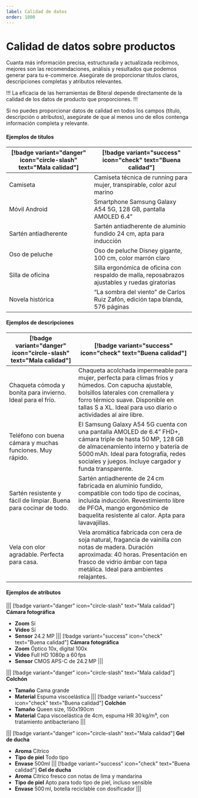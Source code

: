 ```yaml
---
label: Calidad de datos
order: 1000
---
```

# Calidad de datos sobre productos

Cuanta más información precisa, estructurada y actualizada recibimos, mejores son las recomendaciones, análisis y resultados que podemos generar para tu e-commerce. Asegúrate de proporcionar títulos claros, descripciones completas y atributos relevantes.

!!!
La eficacia de las herramientas de Biteral depende directamente de la calidad de los datos de producto que proporciones.
!!!

Si no puedes proporcionar datos de calidad en todos los campos (título, descripción o atributos), asegúrate de que al menos uno de ellos contenga información completa y relevante.

#### Ejemplos de títulos

[!badge variant="danger" icon="circle-slash" text="Mala calidad"] | [!badge variant="success" icon="check" text="Buena calidad"]
--- | ---
Camiseta | Camiseta técnica de running para mujer, transpirable, color azul marino
Móvil Android | Smartphone Samsung Galaxy A54 5G, 128 GB, pantalla AMOLED 6.4”
Sartén antiadherente | Sartén antiadherente de aluminio fundido 24 cm, apta para inducción
Oso de peluche | Oso de peluche Disney gigante, 100 cm, color marrón claro
Silla de oficina | Silla ergonómica de oficina con respaldo de malla, reposabrazos ajustables y ruedas giratorias
Novela histórica | “La sombra del viento” de Carlos Ruiz Zafón, edición tapa blanda, 576 páginas

#### Ejemplos de descripciones

[!badge variant="danger" icon="circle-slash" text="Mala calidad"] | [!badge variant="success" icon="check" text="Buena calidad"]
--- | ---
Chaqueta cómoda y bonita para invierno. Ideal para el frío. | Chaqueta acolchada impermeable para mujer, perfecta para climas fríos y húmedos. Con capucha ajustable, bolsillos laterales con cremallera y forro térmico suave. Disponible en tallas S a XL. Ideal para uso diario o actividades al aire libre.
Teléfono con buena cámara y muchas funciones. Muy rápido. | El Samsung Galaxy A54 5G cuenta con una pantalla AMOLED de 6.4” FHD+, cámara triple de hasta 50 MP, 128 GB de almacenamiento interno y batería de 5000 mAh. Ideal para fotografía, redes sociales y juegos. Incluye cargador y funda transparente.
Sartén resistente y fácil de limpiar. Buena para cocinar de todo. | Sartén antiadherente de 24 cm fabricada en aluminio fundido, compatible con todo tipo de cocinas, incluida inducción. Revestimiento libre de PFOA, mango ergonómico de baquelita resistente al calor. Apta para lavavajillas.
Vela con olor agradable. Perfecta para casa. | Vela aromática fabricada con cera de soja natural, fragancia de vainilla con notas de madera. Duración aproximada: 40 horas. Presentación en frasco de vidrio ámbar con tapa metálica. Ideal para ambientes relajantes.

#### Ejemplos de atributos


||| [!badge variant="danger" icon="circle-slash" text="Mala calidad"]
**Cámara fotográfica**
- **Zoom** Sí
- **Vídeo** Sí
- **Sensor** 24.2 MP
||| [!badge variant="success" icon="check" text="Buena calidad"]
**Cámara fotográfica**
- **Zoom** Óptico 10x, digital 100x
- **Vídeo** Full HD 1080p a 60 fps
- **Sensor** CMOS APS-C de 24.2 MP
|||

||| [!badge variant="danger" icon="circle-slash" text="Mala calidad"]
**Colchón**
- **Tamaño** Cama grande
- **Material** Espuma viscoelástica
||| [!badge variant="success" icon="check" text="Buena calidad"]
**Colchón**
- **Tamaño** Queen size, 150x190cm
- **Material** Capa viscoelástica de 4cm, espuma HR 30 kg/m³, con tratamiento antibacteriano
|||

||| [!badge variant="danger" icon="circle-slash" text="Mala calidad"]
**Gel de ducha**
- **Aroma** Cítrico
- **Tipo de piel** Todo tipo
- **Envase** 500ml
||| [!badge variant="success" icon="check" text="Buena calidad"]
**Gel de ducha**
- **Aroma** Cítrico fresco con notas de lima y mandarina
- **Tipo de piel** Apto para todo tipo de piel, incluso sensible
- **Envase** 500 ml, botella reciclable con dosificador
|||
